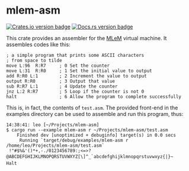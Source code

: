 # mlem-asm

[![Crates.io version badge](https://img.shields.io/crates/v/mlem-asm.svg)](https://crates.io/crates/mlem-asm)
[![Docs.rs version badge](https://docs.rs/mlem-asm/badge.svg)](https://docs.rs/mlem-asm/)

This crate provides an assembler for the [MLeM](https://github.com/SilverWingedSeraph/mlem) virtual machine.
It assembles codes like this:

```
; a simple program that prints some ASCII characters
; from space to tilde
move L:96  R:R7     ; 0 Set the counter
move L:31  R:R0     ; 1 Set the initial value to output
add R:R0 L:1        ; 2 Increment the value to output
output R:R0         ; 3 Output that value
sub R:R7 L:1        ; 4 Update the counter
jnz L:2 R:R7        ; 5 Loop if the counter is not 0
halt                ; 6 Allow the program to complete successfully
```

This is, in fact, the contents of `test.asm`. The provided front-end in the examples directory can be used to 
assemble and run this program, thus:

```
14:38:41: leo [~/Projects/mlem-asm]
$ cargo run --example mlem-asm r ~/Projects/mlem-asm/test.asm
    Finished dev [unoptimized + debuginfo] target(s) in 0.0 secs
     Running `target/debug/examples/mlem-asm r /home/leo/Projects/mlem-asm/test.asm`
 !"#$%&'()*+,-./0123456789:;<=>?@ABCDEFGHIJKLMNOPQRSTUVWXYZ[\]^_`abcdefghijklmnopqrstuvwxyz{|}~
Halt
```